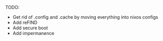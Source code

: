 TODO:
- Get rid of .config and .cache by moving everything into nixos configs
- Add reFIND
- Add secure boot
- Add impermanence

